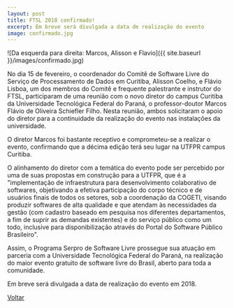 ```yaml
---
layout: post
title: FTSL 2018 confirmado!
excerpt: Em breve será divulgada a data de realização do evento
image: confirmado.jpg
---
```


![Da esquerda para direita: Marcos, Alisson e Flavio]({{ site.baseurl }}/images/confirmado.jpg)

No dia 15 de fevereiro, o coordenador do Comitê de Software Livre do Serviço de Processamento de Dados em Curitiba, Alisson Coelho, e Flávio Lisboa, um dos membros do Comitê e frequente palestrante e instrutor do FTSL, participaram de uma reunião com o novo diretor do campus Curitiba da Universidade Tecnológica Federal do Paraná, o professor-doutor Marcos Flávio de Oliveira Schiefler Filho. Nesta reunião, ambos solicitaram o apoio do diretor para a continuidade da realização do evento nas instalações da universidade.

O diretor Marcos foi bastante receptivo e comprometeu-se a realizar o evento, confirmando que a décima edição terá seu lugar na UTFPR campus Curitiba. 

O alinhamento do diretor com a temática do evento pode ser percebido por uma de suas propostas em construção para a UTFPR, que é a "implementação de infraestrutura para desenvolvimento colaborativo de softwares, objetivando a efetiva participação do corpo técnico e de usuários finais de todos os setores, sob a coordenação da COGETI, visando produzir softwares de alta qualidade e que atendam às necessidades da gestão (com cadastro baseado em pesquisa nos diferentes departamentos, a fim de suprir as demandas existentes) e do serviço público como um todo, inclusive para disponibilização através do Portal do Software Público Brasileiro".

Assim, o Programa Serpro de Software Livre prossegue sua atuação em parceria com a Universidade Tecnológica Federal do Paraná, na realização do maior evento gratuito de software livre do Brasil, aberto para toda a comunidade.

Em breve será divulgada a data de realização do evento em 2018.

<a href="{{ site.baseurl }}/index.html">Voltar</a>
